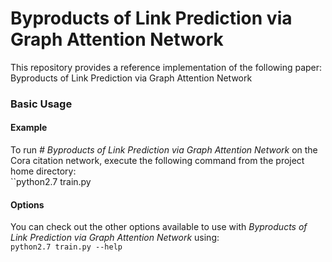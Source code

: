 # Byproducts of Link Prediction via Graph Attention Network

This repository provides a reference implementation of the following paper:
Byproducts of Link Prediction via Graph Attention Network

### Basic Usage

#### Example
To run *# Byproducts of Link Prediction via Graph Attention Network* on the Cora citation network, execute the following command from the project home directory:<br/>
	``python2.7 train.py 

#### Options
You can check out the other options available to use with *Byproducts of Link Prediction via Graph Attention Network* using:<br/>
	``python2.7 train.py --help``
